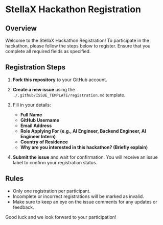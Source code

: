 # StellaX Hackathon Registration

## Overview
Welcome to the StellaX Hackathon Registration! To participate in the hackathon, please follow the steps below to register. Ensure that you complete all required fields as specified.

## Registration Steps

1. **Fork this repository** to your GitHub account.
2. **Create a new issue** using the `./.github/ISSUE_TEMPLATE/registration.md` template.
3. Fill in your details:
   - **Full Name**
   - **GitHub Username**
   - **Email Address**
   - **Role Applying For (e.g., AI Engineer, Backend Engineer, AI Engineer Intern)**
   - **Country of Residence**
   - **Why are you interested in this hackathon? (Briefly explain)**

4. **Submit the issue** and wait for confirmation. You will receive an issue label to confirm your registration status.

## Rules
- Only one registration per participant.
- Incomplete or incorrect registrations will be marked as invalid.
- Make sure to keep an eye on the issue comments for any updates or feedback.

Good luck and we look forward to your participation!
